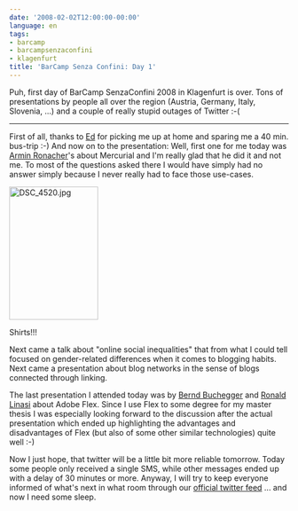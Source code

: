 ```yaml
---
date: '2008-02-02T12:00:00-00:00'
language: en
tags:
- barcamp
- barcampsenzaconfini
- klagenfurt
title: 'BarCamp Senza Confini: Day 1'
---
```



Puh, first day of BarCamp SenzaConfini 2008 in Klagenfurt is over. Tons of presentations by people all over the region (Austria, Germany, Italy, Slovenia, ...) and a couple of really stupid outages of Twitter :-(

-------------------------------

First of all, thanks to [Ed](http://edwohlfahrt.com/) for picking me up at home and sparing me a 40 min. bus-trip :-) And now on to the presentation: Well, first one for me today was [Armin Ronacher](http://lucumr.pocoo.org/)'s about Mercurial and I'm really glad that he did it and not me. To most of the questions asked there I would have simply had no answer simply because I never really had to face those use-cases.

<div class="figure">
    <a href="http://www.flickr.com/photos/zerok/2235642207/" title="DSC_4520.jpg by zeroK, on Flickr"><img src="http://farm3.static.flickr.com/2235/2235642207_89ea3f2638_m.jpg" width="160" height="240" alt="DSC_4520.jpg" /></a>
    <p class="caption">Shirts!!!</p>
</div>

Next came a talk about "online social inequalities" that from what I could tell focused on gender-related differences when it comes to blogging habits. Next came a presentation about blog networks in the sense of blogs connected through linking. 

The last presentation I attended today was by [Bernd Buchegger](https://www.xing.com/profile/Bernd_Buchegger) and [Ronald Linasi](https://www.xing.com/profile/Ronald_Linasi) about Adobe Flex. Since I use Flex to some degree for my master thesis I was especially looking forward to the discussion after the actual presentation which ended up highlighting the advantages and disadvantages of Flex (but also of some other similar technologies) quite well :-)

Now I just hope, that twitter will be a little bit more reliable tomorrow. Today some people only received a single SMS, while other messages ended up with a delay of 30 minutes or more. Anyway, I will try to keep everyone informed of what's next in what room through our [official twitter feed](http://twitter.com/senzaconfini) ... and now I need some sleep.